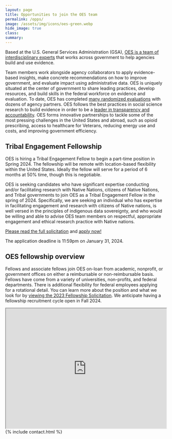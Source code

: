 ```yaml
---
layout: page
title: Opportunities to join the OES team
permalink: /opps/
image: /assets/img/icons/oes-green.webp
hide_image: true
class:
summary: 
---
```


Based at the U.S. General Services Administration (GSA), <a href="https://oes.gsa.gov/team/">OES is a team of interdisciplinary experts</a> that works across government to help agencies build and use evidence.

Team members work alongside agency collaborators to apply evidence-based insights, make concrete recommendations on how to improve government, and evaluate impact using administrative data. OES is uniquely situated at the center of government to share leading practices, develop resources, and build skills in the federal workforce on evidence and evaluation. To date, OES has completed <a href="http://oes.gsa.gov/work">many randomized evaluations</a> with dozens of agency partners. OES follows the best practices in social science research to build evidence in order to be a <a href="http://oes.gsa.gov/methods">leader in transparency and accountability</a>. OES forms innovative partnerships to tackle some of the most pressing challenges in the United States and abroad, such as opioid prescribing, access to healthcare for Veterans, reducing energy use and costs, and improving government efficiency.

## Tribal Engagement Fellowship
OES is hiring a Tribal Engagement Fellow to begin a part-time position in Spring 2024. The fellowship will be remote with location-based flexibility within the United States. Ideally the fellow will serve for a period of 6 months at 50% time, though this is negotiable.

OES is seeking candidates who have significant expertise conducting and/or facilitating research with Native Nations, citizens of Native Nations, and Tribal governments to join OES as a Tribal Engagement Fellow in the spring of 2024. Specifically, we are seeking an individual who has expertise in facilitating engagement and research with citizens of Native nations, is well versed in the principles of indigenous data sovereignty, and who would be willing and able to advise OES team members on respectful, appropriate engagement and ethical research practice with Native nations. 

<a href="{{ '/assets/files/tribal-engagement-fellow-oes-solicitation-fy24.pdf' | prepend: site.baseurl }}" target="_blank">Please read the full solicitation</a> and <a class="usa-button usa-button--big" href="https://docs.google.com/forms/d/e/1FAIpQLSfrbzvlye2OuI-9BkVdahd-nsCP1SvGF2GqXftsOYtTxoZiZw/viewform">apply now!</a></p>

The application deadline is 11:59pm on January 31, 2024. 

## OES fellowship overview
Fellows and associate fellows join OES on-loan from academic, nonprofit, or government offices on either a reimbursable or non-reimbursable basis. Fellows have come from a variety of universities, non-profits, and federal departments. There is additional flexibility for federal employees applying for a rotational detail. You can learn more about the position and what we look for by <a href="{{ '/assets/files/GSA-OES-Fellowship-Solicitation-FY23.pdf' | prepend: site.baseurl }}" target="_blank">viewing the 2023 Fellowship Solicitation</a>.
We anticipate having a fellowship recruitment cycle open in Fall 2024. 

<div class="videoWrapper">
    <iframe title="U.S. General Services Administration Office of Evaluation Sciences Recruitment Video" src="https://www.youtube.com/embed/9KSQ3YLpuV4" width="512" height="384"></iframe>
</div>

<section class="usa-section bg-white">
  {% include contact.html %}
</section>
